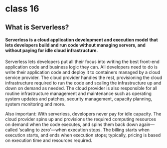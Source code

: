 # class 16
## What is Serverless?
#### Serverless is a cloud application development and execution model that lets developers build and run code without managing servers, and without paying for idle cloud infrastructure.

Serverless lets developers put all their focus into writing the best front-end application code and business logic they can. All developers need to do is write their application code and deploy it to containers managed by a cloud service provider. The cloud provider handles the rest, provisioning the cloud infrastructure required to run the code and scaling the infrastructure up and down on demand as needed. The cloud provider is also responsible for all routine infrastructure management and maintenance such as operating system updates and patches, security management, capacity planning, system monitoring and more.

Also important: With serverless, developers never pay for idle capacity. The cloud provider spins up and provisions the required computing resources on demand when the code executes, and spins them back down again—called ‘scaling to zero’—when execution stops. The billing starts when execution starts, and ends when execution stops; typically, pricing is based on execution time and resources required.
